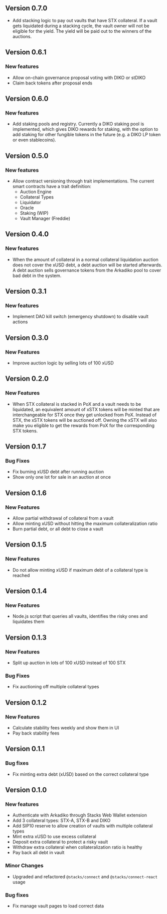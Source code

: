 ## Version 0.7.0

- Add stacking logic to pay out vaults that have STX collateral. If a vault gets liquidated during a stacking cycle, the vault owner will not be eligible for the yield. The yield will be paid out to the winners of the auctions.

## Version 0.6.1

### New features

- Allow on-chain governance proposal voting with DIKO or stDIKO
- Claim back tokens after proposal ends

## Version 0.6.0

### New features

- Add staking pools and registry. Currently a DIKO staking pool is implemented, which gives DIKO rewards for staking, with the option to add staking for other fungible tokens in the future (e.g. a DIKO LP token or even stablecoins).

## Version 0.5.0

### New features

- Allow contract versioning through trait implementations. The current smart contracts have a trait definition:
  - Auction Engine
  - Collateral Types
  - Liquidator
  - Oracle
  - Staking (WIP)
  - Vault Manager (Freddie)

## Version 0.4.0

### New features

- When the amount of collateral in a normal collateral liquidation auction does not cover the xUSD debt, a debt auction will be started afterwards. A debt auction sells governance tokens from the Arkadiko pool to cover bad debt in the system.

## Version 0.3.1

### New features

- Implement DAO kill switch (emergency shutdown) to disable vault actions

## Version 0.3.0

### New Features

- Improve auction logic by selling lots of 100 xUSD

## Version 0.2.0

### New Features

- When STX collateral is stacked in PoX and a vault needs to be liquidated, an equivalent amount of xSTX tokens will be minted that are interchangeable for STX once they get unlocked from PoX. Instead of STX, the xSTX tokens will be auctioned off. Owning the xSTX will also make you eligible to get the rewards from PoX for the corresponding STX tokens.

## Version 0.1.7

### Bug Fixes

- Fix burning xUSD debt after running auction
- Show only one lot for sale in an auction at once

## Version 0.1.6

### New Features

- Allow partial withdrawal of collateral from a vault
- Allow minting xUSD without hitting the maximum collateralization ratio
- Burn partial debt, or all debt to close a vault

## Version 0.1.5

### New Features

- Do not allow minting xUSD if maximum debt of a collateral type is reached

## Version 0.1.4

### New Features

- Node.js script that queries all vaults, identifies the risky ones and liquidates them

## Version 0.1.3

### New Features

- Split up auction in lots of 100 xUSD instead of 100 STX

### Bug Fixes

- Fix auctioning off multiple collateral types

## Version 0.1.2

### New Features

- Calculate stability fees weekly and show them in UI
- Pay back stability fees

## Version 0.1.1

### Bug fixes

- Fix minting extra debt (xUSD) based on the correct collateral type

## Version 0.1.0

### New features

- Authenticate with Arkadiko through Stacks Web Wallet extension
- Add 3 collateral types: STX-A, STX-B and DIKO
- Add SIP10 reserve to allow creation of vaults with multiple collateral types
- Mint extra xUSD to use excess collateral
- Deposit extra collateral to protect a risky vault
- Withdraw extra collateral when collateralization ratio is healthy
- Pay back all debt in vault

### Minor Changes

- Upgraded and refactored `@stacks/connect` and `@stacks/connect-react` usage

### Bug fixes

- Fix manage vault pages to load correct data
